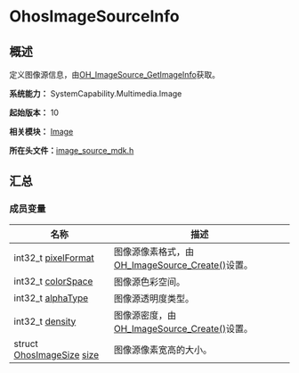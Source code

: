 # OhosImageSourceInfo


## 概述

定义图像源信息，由[OH_ImageSource_GetImageInfo](image.md#oh_imagesource_getimageinfo)获取。

**系统能力：** SystemCapability.Multimedia.Image

**起始版本：** 10

**相关模块：** [Image](image.md)

**所在头文件：**[image_source_mdk.h](image__source__mdk_8h.md)


## 汇总


### 成员变量

| 名称 | 描述 | 
| -------- | -------- |
| int32_t [pixelFormat](image.md#pixelformat-33) | 图像源像素格式，由[OH_ImageSource_Create()](image.md#oh_imagesource_create)设置。 |
| int32_t [colorSpace](image.md#colorspace) | 图像源色彩空间。 |
| int32_t [alphaType](image.md#alphatype) | 图像源透明度类型。 |
| int32_t [density](image.md#density-22) | 图像源密度，由 [OH_ImageSource_Create()](image.md#oh_imagesource_create)设置。 |
| struct [OhosImageSize](_ohos_image_size.md) [size](image.md#size-37) | 图像源像素宽高的大小。 |
